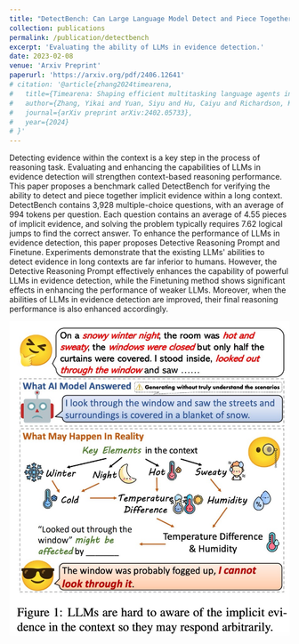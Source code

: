 ```yaml
---
title: "DetectBench: Can Large Language Model Detect and Piece Together Implicit Evidence?"
collection: publications
permalink: /publication/detectbench
excerpt: 'Evaluating the ability of LLMs in evidence detection.'
date: 2023-02-08
venue: 'Arxiv Preprint'
paperurl: 'https://arxiv.org/pdf/2406.12641'
# citation: '@article{zhang2024timearena,
#   title={Timearena: Shaping efficient multitasking language agents in a time-aware simulation},
#   author={Zhang, Yikai and Yuan, Siyu and Hu, Caiyu and Richardson, Kyle and Xiao, Yanghua and Chen, Jiangjie},
#   journal={arXiv preprint arXiv:2402.05733},
#   year={2024}
# }'
---
```


Detecting evidence within the context is a key step in the process of reasoning task. Evaluating and enhancing the capabilities of LLMs in evidence detection will strengthen context-based reasoning performance. This paper proposes a benchmark called DetectBench for verifying the ability to detect and piece together implicit evidence within a long context. DetectBench contains 3,928 multiple-choice questions, with an average of 994 tokens per question. Each question contains an average of 4.55 pieces of implicit evidence, and solving the problem typically requires 7.62 logical jumps to find the correct answer. To enhance the performance of LLMs in evidence detection, this paper proposes Detective Reasoning Prompt and Finetune. Experiments demonstrate that the existing LLMs' abilities to detect evidence in long contexts are far inferior to humans. However, the Detective Reasoning Prompt effectively enhances the capability of powerful LLMs in evidence detection, while the Finetuning method shows significant effects in enhancing the performance of weaker LLMs. Moreover, when the abilities of LLMs in evidence detection are improved, their final reasoning performance is also enhanced accordingly.



![figure](/assets/detectbench.jpg)
